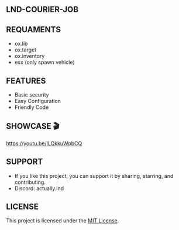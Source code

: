 ## LND-COURIER-JOB

## REQUAMENTS
- ox.lib
- ox.target
- ox.inventory
- esx (only spawn vehicle)


## FEATURES
- Basic security
- Easy Configuration
- Friendly Code


## SHOWCASE 🎬
https://youtu.be/ILQkkuWpbCQ


## SUPPORT
- If you like this project, you can support it by sharing, starring, and contributing.
- Discord: actually.lnd 


## LICENSE
This project is licensed under the [MIT License](LICENSE).
